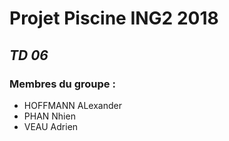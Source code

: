 # Projet Piscine ING2 2018
## _TD 06_

### Membres du groupe :
- HOFFMANN ALexander
- PHAN Nhien
- VEAU Adrien
